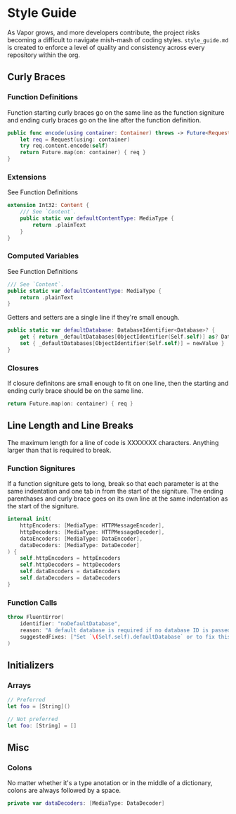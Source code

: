 # Style Guide
As Vapor grows, and more developers contribute, the project risks becoming
a difficult to navigate mish-mash of coding styles. `style_guide.md` is created to 
enforce a level of quality and consistency across every repository within the org.

## Curly Braces

### Function Definitions

Function starting curly braces go on the same line as the function signiture and
ending curly braces go on the line after the function definition.

```swift
public func encode(using container: Container) throws -> Future<Request> {
    let req = Request(using: container)
    try req.content.encode(self)
    return Future.map(on: container) { req }
}
```

### Extensions

See Function Definitions

```swift
extension Int32: Content {
    /// See `Content`.
    public static var defaultContentType: MediaType {
        return .plainText
    }
}
```

### Computed Variables

See Function Definitions

```swift
/// See `Content`.
public static var defaultContentType: MediaType {
    return .plainText
}
```

Getters and setters are a single line if they're small enough.

```swift
public static var defaultDatabase: DatabaseIdentifier<Database>? {
    get { return _defaultDatabases[ObjectIdentifier(Self.self)] as? DatabaseIdentifier<Database> }
    set { _defaultDatabases[ObjectIdentifier(Self.self)] = newValue }
}
```

### Closures

If closure definitons are small enough to fit on one line, then the starting and ending
curly brace should be on the same line.

```swift
return Future.map(on: container) { req }
```

## Line Length and Line Breaks

The maximum length for a line of code is XXXXXXX characters. Anything larger than that 
is required to break.

### Function Signitures

If a function signiture gets to long, break so that each parameter is at the same indentation
and one tab in from the start of the signiture. The ending parenthases and curly brace goes
on its own line at the same indentation as the start of the signiture.

```swift
internal init(
    httpEncoders: [MediaType: HTTPMessageEncoder],
    httpDecoders: [MediaType: HTTPMessageDecoder],
    dataEncoders: [MediaType: DataEncoder],
    dataDecoders: [MediaType: DataDecoder]
) {
    self.httpEncoders = httpEncoders
    self.httpDecoders = httpDecoders
    self.dataEncoders = dataEncoders
    self.dataDecoders = dataDecoders
}
```

### Function Calls

```swift
throw FluentError(
    identifier: "noDefaultDatabase",
    reason: "A default database is required if no database ID is passed to `\(Self.self).query(_:on:)` or if `\(Self.self)` is being looked up statically.",
    suggestedFixes: ["Set `\(Self.self).defaultDatabase` or to fix this error."]
)
```

## Initializers

### Arrays

```swift
// Preferred
let foo = [String]()

// Not preferred
let foo: [String] = []
```

## Misc

### Colons
No matter whether it's a type anotation or in the middle of a dictionary, colons are always followed by a space.

```swift
private var dataDecoders: [MediaType: DataDecoder]
```
